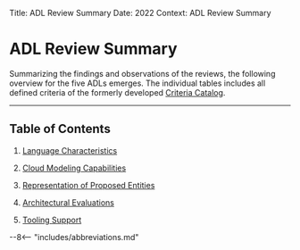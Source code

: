 Title: ADL Review Summary
Date: 2022
Context: ADL Review Summary

# ADL Review Summary

Summarizing the findings and observations of the reviews, the following overview for the five ADLs emerges.
The individual tables includes all defined criteria of the formerly developed [Criteria Catalog](../ReviewCriteria/index.md).

-----------------------------------------------------------------------------

## Table of Contents

1. [Language Characteristics](LanguageCharacteristicsSummary.md)

2. [Cloud Modeling Capabilities](CloudModelingCapabilitiesSummary.md)

3. [Representation of Proposed Entities](RepresentationOfProposedEntitiesSummary.md)

4. [Architectural Evaluations](ArchitecturalEvaluationsSummary.md)

5. [Tooling Support](ToolingSupportSummary.md)


--8<-- "includes/abbreviations.md"
